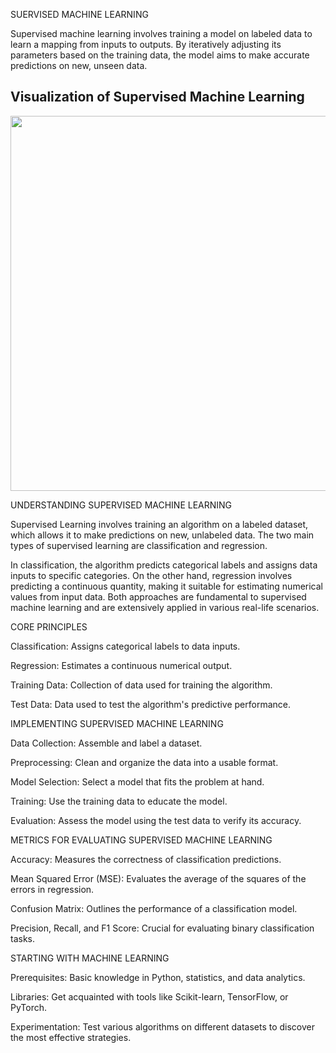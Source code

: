 SUERVISED MACHINE LEARNING


Supervised machine learning involves training a model on labeled data to learn a mapping from inputs to outputs. By iteratively adjusting its parameters based on the training data, the model aims to make accurate predictions on new, unseen data.

## Visualization of Supervised Machine Learning

<img src="https://miro.medium.com/v2/resize:fit:1400/1*fq4smdRhVA2ZL6dxrikbKg.jpeg" width="600"/>



UNDERSTANDING SUPERVISED MACHINE LEARNING

Supervised Learning involves training an algorithm on a labeled dataset, which allows it to make predictions on new, unlabeled data. The two main types of supervised learning are classification and regression.

In classification, the algorithm predicts categorical labels and assigns data inputs to specific categories. On the other hand, regression involves predicting a continuous quantity, making it suitable for estimating numerical values from input data. Both approaches are fundamental to supervised machine learning and are extensively applied in various real-life scenarios.


CORE PRINCIPLES

Classification: Assigns categorical labels to data inputs.

Regression: Estimates a continuous numerical output.

Training Data: Collection of data used for training the algorithm.

Test Data: Data used to test the algorithm's predictive performance.



IMPLEMENTING SUPERVISED MACHINE LEARNING

Data Collection: Assemble and label a dataset.

Preprocessing: Clean and organize the data into a usable format.

Model Selection: Select a model that fits the problem at hand.

Training: Use the training data to educate the model.

Evaluation: Assess the model using the test data to verify its accuracy.



METRICS FOR EVALUATING SUPERVISED MACHINE LEARNING

Accuracy: Measures the correctness of classification predictions.

Mean Squared Error (MSE): Evaluates the average of the squares of the errors in regression.

Confusion Matrix: Outlines the performance of a classification model.

Precision, Recall, and F1 Score: Crucial for evaluating binary classification tasks.



STARTING WITH MACHINE LEARNING

Prerequisites: Basic knowledge in Python, statistics, and data analytics.

Libraries: Get acquainted with tools like Scikit-learn, TensorFlow, or PyTorch.

Experimentation: Test various algorithms on different datasets to discover the most effective strategies.
